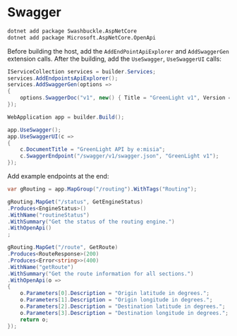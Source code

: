 # Swagger

```sh
dotnet add package Swashbuckle.AspNetCore
dotnet add package Microsoft.AspNetCore.OpenApi
```



Before building the host, add the `AddEndPointApiExplorer` and `AddSwaggerGen` extension calls. After the building, add the `UseSwagger`, `UseSwaggerUI` calls:

```cs
IServiceCollection services = builder.Services;
services.AddEndpointsApiExplorer();
services.AddSwaggerGen(options =>
{
    options.SwaggerDoc("v1", new() { Title = "GreenLight v1", Version = "v1" });
});

WebApplication app = builder.Build();

app.UseSwagger();
app.UseSwaggerUI(c =>
{
    c.DocumentTitle = "GreenLight API by e:misia";
    c.SwaggerEndpoint("/swagger/v1/swagger.json", "GreenLight v1");
});
```

Add example endpoints at the end:

```cs
var gRouting = app.MapGroup("/routing").WithTags("Routing");

gRouting.MapGet("/status", GetEngineStatus)
.Produces<EngineStatus>()
.WithName("routineStatus")
.WithSummary("Get the status of the routing engine.")
.WithOpenApi()
;

gRouting.MapGet("/route", GetRoute)
.Produces<RouteResponse>(200)
.Produces<Error<string>>(400)
.WithName("getRoute")
.WithSummary("Get the route information for all sections.")
.WithOpenApi(o =>
{
    o.Parameters[0].Description = "Origin latitude in degrees.";
    o.Parameters[1].Description = "Origin longitude in degrees.";
    o.Parameters[2].Description = "Destination latitude in degrees.";
    o.Parameters[3].Description = "Destination longitude in degrees.";
    return o;
});
```
